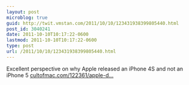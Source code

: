 ```yaml
---
layout: post
microblog: true
guid: http://twit.vmstan.com/2011/10/10/123431938399805440.html
post_id: 3040241
date: 2011-10-10T10:17:22-0600
lastmod: 2011-10-10T10:17:22-0600
type: post
url: /2011/10/10/123431938399805440.html
---
```

Excellent perspective on why Apple released an iPhone 4S and not an iPhone 5 <a href="http://www.cultofmac.com/122361/apple-didnt-release-an-iphone-5-this-year-because-they-dont-want-anyone-to-feel-left-out-opinion/">cultofmac.com/122361/apple-d…</a>

